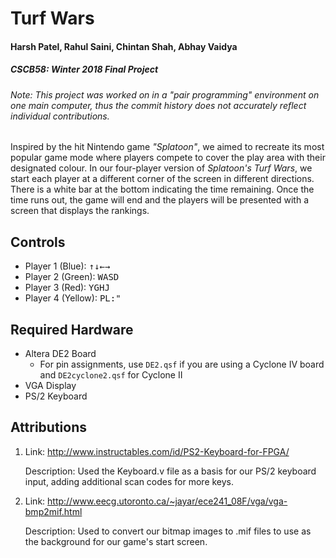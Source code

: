 # Turf Wars
#### Harsh Patel, Rahul Saini, Chintan Shah, Abhay Vaidya
##### CSCB58: Winter 2018 Final Project

###### Note: This project was worked on in a "pair programming" environment on one main computer, thus the commit history does not accurately reflect individual contributions.

Inspired by the hit Nintendo game _"Splatoon"_, we aimed to recreate its most popular game mode where players compete to cover the play area with their designated colour. In our four-player version of _Splatoon's Turf Wars_, we start each player at a different corner of the screen in different directions. There is a white bar at the bottom indicating the time remaining. Once the time runs out, the game will end and the players will be presented with a screen that displays the rankings.

## Controls
* Player 1 (Blue): <kbd>↑</kbd><kbd>↓</kbd><kbd>←</kbd><kbd>→</kbd>
* Player 2 (Green): <kbd>W</kbd><kbd>A</kbd><kbd>S</kbd><kbd>D</kbd>
* Player 3 (Red): <kbd>Y</kbd><kbd>G</kbd><kbd>H</kbd><kbd>J</kbd>
* Player 4 (Yellow): <kbd>P</kbd><kbd>L</kbd><kbd>:</kbd><kbd>"</kbd>

## Required Hardware
- Altera DE2 Board
   - For pin assignments, use `DE2.qsf` if you are using a Cyclone IV board and `DE2cyclone2.qsf` for Cyclone II
- VGA Display
- PS/2 Keyboard

## Attributions
1. Link: http://www.instructables.com/id/PS2-Keyboard-for-FPGA/

   Description: Used the Keyboard.v file as a basis for our PS/2 keyboard input, adding additional scan codes for more keys.
   
2. Link: http://www.eecg.utoronto.ca/~jayar/ece241_08F/vga/vga-bmp2mif.html

   Description: Used to convert our bitmap images to .mif files to use as the background for our game's start screen.
